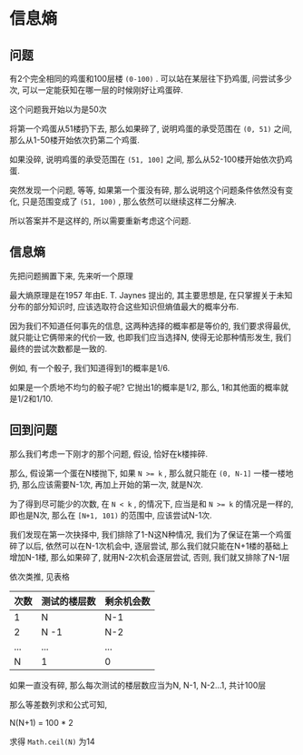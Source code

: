 # 信息熵

## 问题

有2个完全相同的鸡蛋和100层楼 `(0-100)` . 可以站在某层往下扔鸡蛋, 问尝试多少次, 可以一定能获知在哪一层的时候刚好让鸡蛋碎. 

这个问题我开始以为是50次

将第一个鸡蛋从51楼扔下去, 那么如果碎了, 说明鸡蛋的承受范围在 `(0, 51)` 之间, 那么从1-50楼开始依次扔第二个鸡蛋.

如果没碎, 说明鸡蛋的承受范围在 `(51, 100]` 之间, 那么从52-100楼开始依次扔鸡蛋.

突然发现一个问题, 等等, 如果第一个蛋没有碎, 那么说明这个问题条件依然没有变化, 只是范围变成了 `(51, 100)` , 那么依然可以继续这样二分解决.

所以答案并不是这样的, 所以需要重新考虑这个问题.

## 信息熵

先把问题搁置下来, 先来听一个原理

最大熵原理是在1957 年由E. T. Jaynes 提出的, 其主要思想是, 在只掌握关于未知分布的部分知识时, 应该选取符合这些知识但熵值最大的概率分布.

因为我们不知道任何事先的信息, 这两种选择的概率都是等价的, 我们要求得最优, 就只能让它俩带来的代价一致, 也即我们应当选择N, 使得无论那种情形发生, 我们最终的尝试次数都是一致的. 

例如, 有一个骰子, 我们知道得到1的概率是1/6.

如果是一个质地不均匀的骰子呢? 它抛出1的概率是1/2, 那么, 1和其他面的概率就是1/2和1/10.

## 回到问题

那么我们考虑一下刚才的那个问题, 假设, 恰好在k楼摔碎.

那么, 假设第一个蛋在N楼抛下, 如果 `N >= k` , 那么就只能在 `(0, N-1]` 一楼一楼地扔, 那么应该需要N-1次, 再加上开始的第一次, 就是N次.

为了得到尽可能少的次数, 在 `N < k` , 的情况下, 应当是和 `N >= k` 的情况是一样的, 即也是N次, 那么在 `[N+1, 101)` 的范围中, 应该尝试N-1次.

我们发现在第一次抉择中, 我们排除了1-N这N种情况, 我们为了保证在第一个鸡蛋碎了以后, 依然可以在N-1次机会中, 逐层尝试, 那么我们就只能在N+1楼的基础上增加N-1楼, 那么如果碎了, 就用N-2次机会逐层尝试, 否则, 我们就又排除了N-1层

依次类推, 见表格

| 次数  | 测试的楼层数 | 剩余机会数 |
|-----|--------|-------|
| 1   | N      | N-1   |
| 2   | N -1   | N-2   |
| ... | ...    | ...   |
| N   | 1      | 0     |

如果一直没有碎, 那么每次测试的楼层数应当为N, N-1, N-2...1, 共计100层

那么等差数列求和公式可知, 

N(N+1) = 100 * 2

求得 `Math.ceil(N)` 为14
